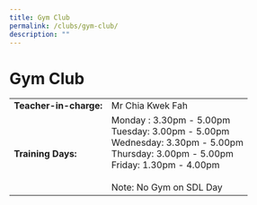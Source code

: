 ```yaml
---
title: Gym Club
permalink: /clubs/gym-club/
description: ""
---
```

# Gym Club

|                    |                                                  |
|------------------|--------------------|
| **Teacher-in-charge:** | Mr Chia Kwek Fah           |
| **Training Days:**     | Monday : 3.30pm - 5.00pm<br>Tuesday: 3.00pm - 5.00pm<br>Wednesday: 3.30pm - 5.00pm<br>Thursday: 3.00pm - 5.00pm<br>Friday: 1.30pm - 4.00pm<br><br>Note: No Gym on SDL Day |